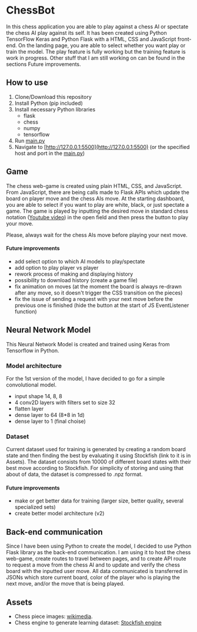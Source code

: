 # ChessBot
In this chess application you are able to play against a chess AI or spectate the chess AI play against its self. It has been created using Python TensorFlow Keras and Python Flask with a HTML, CSS and JavaScript front-end. On the landing page, you are able to select whether you want play or train the model. The play feature is fully working but the training feature is work in progress. Other stuff that I am still working on can be found in the sections Future improvements.

## How to use
1. Clone/Download this repository
2. Install Python (pip included)
3. Install necessary Python libraries
    - flask
    - chess
    - numpy
    - tensorflow
4. Run [main.py](main.py)
5. Navigate to [http://127.0.0.1:5500](http://127.0.0.1:5500) (or the specified host and port in the [main.py](main.py))

## Game
The chess web-game is created using plain HTML, CSS, and JavaScript. From JavaScript, there are being calls made to Flask APIs which update the board on player move and the chess AIs move. At the starting dashboard, you are able to select if you want to play are white, black, or just spectate a game. The game is played by inputting the desired move in standard chess notation ([Youtube video](https://www.youtube.com/watch?v=b6PR885Rgb8)) in the open field and then press the button to play your move.

Please, always wait for the chess AIs move before playing your next move.

#### Future improvements
- add select option to which AI models to play/spectate
- add option to play player vs player
- rework process of making and displaying history
- possibility to download history (create a game file)
- fix animation on moves (at the moment the board is always re-drawn after any move, so it doesn't trigger the CSS transition on the pieces)
- fix the issue of sending a request with your next move before the previous one is finished (hide the button at the start of JS EventListener function)

## Neural Network Model
This Neural Network Model is created and trained using Keras from Tensorflow in Python.

### Model architecture
For the 1st version of the model, I have decided to go for a simple convolutional model.
- input shape 14, 8, 8
- 4 conv2D layers with filters set to size 32
- flatten layer
- dense layer to 64 (8*8 in 1d)
- dense layer to 1 (final choise)

### Dataset
Current dataset used for training is generated by creating a random board state and then finding the best by evaluating it using Stockfish (link to it is in Assets). The dataset consists from 10000 of different board states with their best move according to Stockfish. For simplicity of storing and using that about of data, the dataset is compressed to .npz format.

#### Future improvements
- make or get better data for training (larger size, better quality, several specialized sets)
- create better model architecture (v2)

## Back-end communication
Since I have been using Python to create the model, I decided to use Python Flask library as the back-end communication. I am using it to host the chess web-game, create routes to travel between pages, and to create API route to request a move from the chess AI and to update and verify the chess board with the inputted user move. All data communicated is transferred in JSONs which store current board, color of the player who is playing the next move, and/or the move that is being played.

## Assets
- Chess piece images: [wikimedia](https://commons.wikimedia.org/wiki/Category:SVG_chess_pieces).
- Chess engine to generate learning dataset: [Stockfish engine](https://stockfishchess.org/download/)
